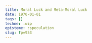 ```yaml
---
title: Moral Luck and Meta-Moral Luck
date: 1970-01-01
tags: []
techne: :wip
episteme: :speculation
slug: ?p=953
---
```


